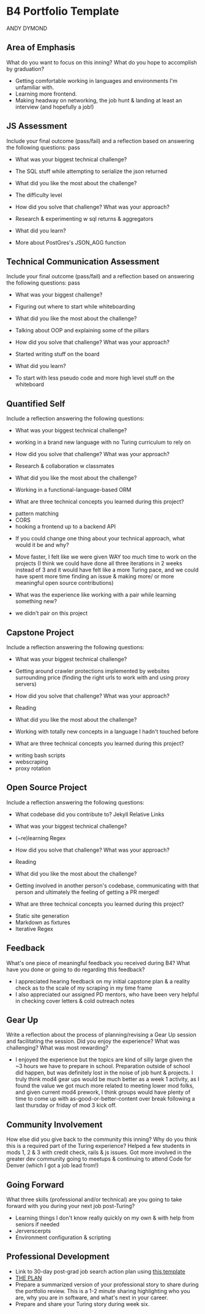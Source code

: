 # B4 Portfolio Template
ANDY DYMOND

## Area of Emphasis

What do you want to focus on this inning? What do you hope to accomplish by graduation?

* Getting comfortable working in languages and environments I'm unfamiliar with.
* Learning more frontend.
* Making headway on networking, the job hunt & landing at least an interview (and hopefully a job!)

## JS Assessment

Include your final outcome (pass/fail) and a reflection based on answering the following questions:
pass

* What was your biggest technical challenge?
- The SQL stuff while attempting to serialize the json returned

* What did you like the most about the challenge?
- The difficulty level

* How did you solve that challenge? What was your approach?
- Research & experimenting w sql returns & aggregators

* What did you learn?
- More about PostGres's JSON_AGG function

## Technical Communication Assessment

Include your final outcome (pass/fail) and a reflection based on answering the following questions:
pass

* What was your biggest challenge?
- Figuring out where to start while whiteboarding

* What did you like the most about the challenge?
- Talking about OOP and explaining some of the pillars

* How did you solve that challenge? What was your approach?
- Started writing stuff on the board

* What did you learn?
- To start with less pseudo code and more high level stuff on the whiteboard

## Quantified Self

Include a reflection answering the following questions:

* What was your biggest technical challenge?
- working in a brand new language with no Turing curriculum to rely on

* How did you solve that challenge? What was your approach?
- Research & collaboration w classmates

* What did you like the most about the challenge?
- Working in a functional-language-based ORM

* What are three technical concepts you learned during this project?
- pattern matching
- CORS
- hooking a frontend up to a backend API

* If you could change one thing about your technical approach, what would it be and why?
- Move faster, I felt like we were given WAY too much time to work on the projects (I think we could have done all three iterations in 2 weeks instead of 3 and it would have felt like a more Turing pace, and we could have spent more time finding an issue & making more/ or more meaningful open source contributions)

* What was the experience like working with a pair while learning something new?
- we didn't pair on this project

## Capstone Project

Include a reflection answering the following questions:

* What was your biggest technical challenge?
- Getting around crawler protections implemented by websites surrounding price (finding the right urls to work with and using proxy servers)

* How did you solve that challenge? What was your approach?
- Reading

* What did you like the most about the challenge?
- Working with totally new concepts in a language I hadn't touched before

* What are three technical concepts you learned during this project?
- writing bash scripts
- webscraping
- proxy rotation

## Open Source Project

Include a reflection answering the following questions:

* What codebase did you contribute to?
Jekyll Relative Links

* What was your biggest technical challenge?
- (~re)learning Regex

* How did you solve that challenge? What was your approach?
- Reading

* What did you like the most about the challenge?
- Getting involved in another person's codebase, communicating with that person and ultimately the feeling of getting a PR merged!

* What are three technical concepts you learned during this project?
- Static site generation
- Markdown as fixtures
- Iterative Regex

## Feedback

What's one piece of meaningful feedback you received during B4? What have you done or going to do regarding this feedback?
- I appreciated hearing feedback on my initial capstone plan & a reality check as to the scale of my scraping in my time frame
- I also appreciated our assigned PD mentors, who have been very helpful in checking cover letters & cold outreach notes
## Gear Up

Write a reflection about the process of planning/revising a Gear Up session and facilitating the session. Did you enjoy the experience? What was challenging? What was most rewarding?
- I enjoyed the experience but the topics are kind of silly large given the ~3 hours we have to prepare in school. Preparation outside of school did happen, but was definitely lost in the noise of job hunt & projects. I truly think mod4 gear ups would be much better as a week 1 activity, as I found the value we got much more related to meeting lower mod folks, and given current mod4 prework, I think groups would have plenty of time to come up with as-good-or-better-content over break following a last thursday or friday of mod 3 kick off.

## Community Involvement

How else did you give back to the community this inning? Why do you think this is a required part of the Turing experience?
Helped a few students in mods 1, 2 & 3 with credit check, rails & js issues.
Got more involved in the greater dev community going to meetups & continuing to attend Code for Denver (which I got a job lead from!)

## Going Forward

What three skills (professional and/or technical) are you going to take forward with you during your next job post-Turing?
- Learning things I don't know really quickly on my own & with help from seniors if needed
- Jerverscerpts
- Environment configuration & scripting

## Professional Development

* Link to 30-day post-grad job search action plan using [this template](https://github.com/turingschool/career-development-curriculum/blob/master/module_four/post_grad_plan.md)
* [THE PLAN](https://gist.github.com/andymond/4aea15f3ce1bcf9dcd0a7b10b43abb8c)
* Prepare a summarized version of your professional story to share during the portfolio review. This is a 1-2 minute sharing highlighting who you are, why you are in software, and what's next in your career.
* Prepare and share your Turing story during week six.
